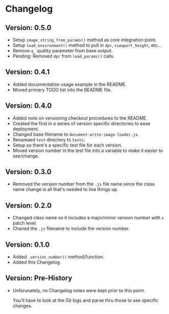 Changelog
=========

Version: 0.5.0
--------------

- Setup `image_string_from_params()` method as core integration point. 
- Setup `load_environment()` method to pull in `dpr`, `viewport_height`, etc...
- Remove `q_` quality parameter from base output.
- Pending: Removed `dpr` from `load_params()` calls.

Version: 0.4.1 
--------------

- Added documentation usage example in the README. 
- Moved primary TODO list into the README file.



Version: 0.4.0 
--------------

- Added note on versioning checkout procedures to the README.
- Created the first in a series of version specific directories to ease deployment. 
- Changed base filename to `document-write-image-loader.js`.
- Renamaed `test` directory to `tests`.
- Setup so there's a specific test file for each version.
- Moved version number in the test file into a variable to make it easier to see/change.


Version: 0.3.0
--------------

- Removed the version number from the `.js` file name since the class name change is all that's needed to line things up.


Version: 0.2.0 
--------------

- Changed class name so it includes a major/minor version number with `x` patch level. 
- Chaned the `.js` filename to include the version number.


Version: 0.1.0 
--------------

- Added `.version_number()` method/function.
- Added this Changelog.


Version: Pre-History 
--------------------

- Unforunately, no Changelog notes were kept prior to this point.

    You'll have to look at the Git logs and parse thru those to see specific changes.  

